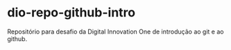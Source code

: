 # dio-repo-github-intro
Repositório para desafio da Digital Innovation One de introdução ao git e ao github.
